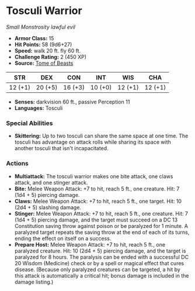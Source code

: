 # Tosculi Warrior

*Small* *Monstrosity* *lawful evil*

- **Armor Class:** 15
- **Hit Points:** 58 (9d6+27)
- **Speed:** walk 20 ft. fly 60 ft.
- **Challenge Rating:** 2 (450 XP)
- **Source:** [Tome of Beasts](https://koboldpress.com/kpstore/product/tome-of-beasts-for-5th-edition-print/)

| STR | DEX | CON | INT | WIS | CHA |
| --- | --- | --- | --- | --- | --- |
| 12 (+1) | 20 (+5) | 16 (+3) | 10 (+0) | 12 (+1) | 12 (+1) |

- **Senses:** darkvision 60 ft., passive Perception 11
- **Languages:** Tosculi
### Special Abilities
- **Skittering:** Up to two tosculi can share the same space at one time. The tosculi has advantage on attack rolls while sharing its space with another tosculi that isn't incapacitated.
### Actions
- **Multiattack:** The tosculi warrior makes one bite attack, one claws attack, and one stinger attack.
- **Bite:** Melee Weapon Attack: +7 to hit, reach 5 ft., one creature. Hit: 7 (1d4 + 5) piercing damage.
- **Claws:** Melee Weapon Attack: +7 to hit, reach 5 ft., one target. Hit: 10 (2d4 + 5) slashing damage.
- **Stinger:** Melee Weapon Attack: +7 to hit, reach 5 ft., one creature. Hit: 7 (1d4 + 5) piercing damage, and the target must succeed on a DC 13 Constitution saving throw against poison or be paralyzed for 1 minute. A paralyzed target repeats the saving throw at the end of each of its turns, ending the effect on itself on a success.
- **Prepare Host:** Melee Weapon Attack: +7 to hit, reach 5 ft., one paralyzed creature. Hit: 10 (2d4 + 5) piercing damage, and the target is paralyzed for 8 hours. The paralysis can be ended with a successful DC 20 Wisdom (Medicine) check or by a spell or magical effect that cures disease. (Because only paralyzed creatures can be targeted, a hit by this attack is automatically a critical hit; bonus damage is included in the damage listing.)

